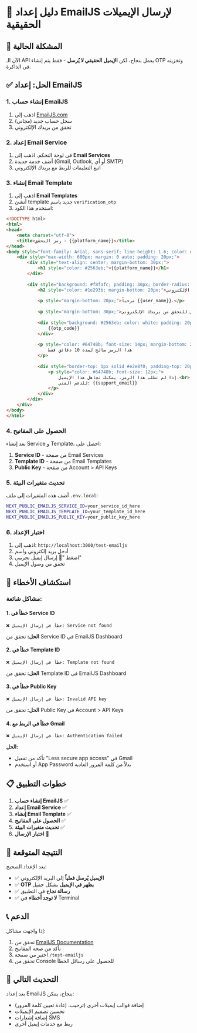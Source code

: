# 📧 دليل إعداد EmailJS لإرسال الإيميلات الحقيقية

## 🎯 المشكلة الحالية
الآن الـ API يعمل بنجاح، لكن **الإيميل الحقيقي لا يُرسل** - فقط يتم إنشاء OTP وتخزينه في الذاكرة.

## ✅ الحل: إعداد EmailJS

### 1. إنشاء حساب EmailJS
1. اذهب إلى [EmailJS.com](https://www.emailjs.com/)
2. سجل حساب جديد (مجاني)
3. تحقق من بريدك الإلكتروني

### 2. إعداد Email Service
1. في لوحة التحكم، اذهب إلى **Email Services**
2. أضف خدمة جديدة (Gmail, Outlook, أو أي SMTP)
3. اتبع التعليمات للربط مع بريدك الإلكتروني

### 3. إنشاء Email Template
1. اذهب إلى **Email Templates**
2. أنشئ template جديد باسم `verification_otp`
3. استخدم هذا الكود:

```html
<!DOCTYPE html>
<html>
<head>
    <meta charset="utf-8">
    <title>رمز التحقق - {{platform_name}}</title>
</head>
<body style="font-family: Arial, sans-serif; line-height: 1.6; color: #333;">
    <div style="max-width: 600px; margin: 0 auto; padding: 20px;">
        <div style="text-align: center; margin-bottom: 30px;">
            <h1 style="color: #2563eb;">{{platform_name}}</h1>
        </div>
        
        <div style="background: #f8fafc; padding: 30px; border-radius: 10px; text-align: center;">
            <h2 style="color: #1e293b; margin-bottom: 20px;">رمز التحقق من البريد الإلكتروني</h2>
            
            <p style="margin-bottom: 20px;">مرحباً {{user_name}}،</p>
            
            <p style="margin-bottom: 30px;">استخدم الرمز التالي للتحقق من بريدك الإلكتروني:</p>
            
            <div style="background: #2563eb; color: white; padding: 20px; border-radius: 8px; font-size: 24px; font-weight: bold; letter-spacing: 5px; margin: 20px 0;">
                {{otp_code}}
            </div>
            
            <p style="color: #64748b; font-size: 14px; margin-bottom: 20px;">
                هذا الرمز صالح لمدة 10 دقائق فقط
            </p>
            
            <div style="border-top: 1px solid #e2e8f0; padding-top: 20px; margin-top: 30px;">
                <p style="color: #64748b; font-size: 12px;">
                    إذا لم تطلب هذا الرمز، يمكنك تجاهل هذا الإيميل.<br>
                    للدعم الفني: {{support_email}}
                </p>
            </div>
        </div>
    </div>
</body>
</html>
```

### 4. الحصول على المفاتيح
بعد إنشاء Service و Template، احصل على:

1. **Service ID** - من صفحة Email Services
2. **Template ID** - من صفحة Email Templates  
3. **Public Key** - من صفحة Account > API Keys

### 5. تحديث متغيرات البيئة
أضف هذه المتغيرات إلى ملف `.env.local`:

```bash
NEXT_PUBLIC_EMAILJS_SERVICE_ID=your_service_id_here
NEXT_PUBLIC_EMAILJS_TEMPLATE_ID=your_template_id_here
NEXT_PUBLIC_EMAILJS_PUBLIC_KEY=your_public_key_here
```

### 6. اختبار الإعداد
1. اذهب إلى: `http://localhost:3000/test-emailjs`
2. أدخل بريد إلكتروني واسم
3. اضغط "📧 إرسال إيميل تجريبي"
4. تحقق من وصول الإيميل

## 🔧 استكشاف الأخطاء

### مشاكل شائعة:

#### 1. **خطأ في Service ID**
```
❌ خطأ في إرسال الإيميل: Service not found
```
**الحل:** تحقق من Service ID في EmailJS Dashboard

#### 2. **خطأ في Template ID**
```
❌ خطأ في إرسال الإيميل: Template not found
```
**الحل:** تحقق من Template ID في EmailJS Dashboard

#### 3. **خطأ في Public Key**
```
❌ خطأ في إرسال الإيميل: Invalid API key
```
**الحل:** تحقق من Public Key في Account > API Keys

#### 4. **خطأ في الربط مع Gmail**
```
❌ خطأ في إرسال الإيميل: Authentication failed
```
**الحل:** 
- تأكد من تفعيل "Less secure app access" في Gmail
- أو استخدم App Password بدلاً من كلمة المرور العادية

## 📋 خطوات التطبيق

1. **إنشاء حساب EmailJS** ✅
2. **إعداد Email Service** ✅
3. **إنشاء Email Template** ✅
4. **الحصول على المفاتيح** ✅
5. **تحديث متغيرات البيئة** ✅
6. **اختبار الإرسال** 🔄

## 🎯 النتيجة المتوقعة

بعد الإعداد الصحيح:
- ✅ **الإيميل يُرسل فعلياً** إلى البريد الإلكتروني
- ✅ **OTP يظهر في الإيميل** بشكل جميل
- ✅ **رسالة نجاح** في التطبيق
- ✅ **لا توجد أخطاء** في Terminal

## 📞 الدعم

إذا واجهت مشاكل:
1. تحقق من [EmailJS Documentation](https://www.emailjs.com/docs/)
2. تأكد من صحة المفاتيح
3. اختبر من صفحة `/test-emailjs`
4. تحقق من Console للحصول على رسائل الخطأ

## 🔄 التحديث التالي

بعد إعداد EmailJS بنجاح، يمكن:
- إضافة قوالب إيميلات أخرى (ترحيب، إعادة تعيين كلمة المرور)
- تحسين تصميم الإيميلات
- إضافة إشعارات SMS
- ربط مع خدمات إيميل أخرى 